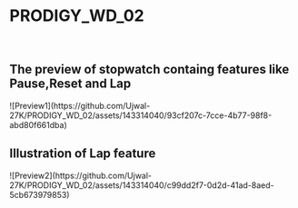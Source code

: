 # PRODIGY_WD_02
<br>
<h2>The preview of stopwatch containg features like <b>Pause</b>,<b>Reset</b> and <b>Lap</b></h2>
![Preview1](https://github.com/Ujwal-27K/PRODIGY_WD_02/assets/143314040/93cf207c-7cce-4b77-98f8-abd80f661dba)
<h2>Illustration of <b>Lap</b> feature</h2>
![Preview2](https://github.com/Ujwal-27K/PRODIGY_WD_02/assets/143314040/c99dd2f7-0d2d-41ad-8aed-5cb673979853)

